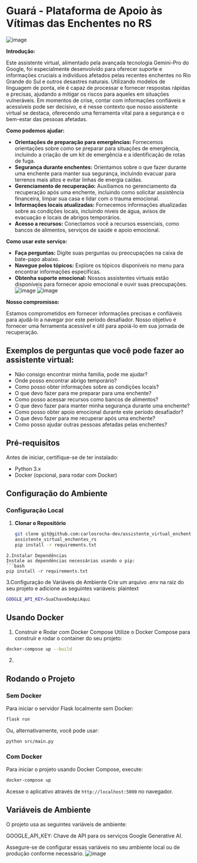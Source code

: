 # Guará - Plataforma de Apoio às Vítimas das Enchentes no RS
![image](https://github.com/carlosrocha-dev/assistente_virtual_enchentes_rs/assets/3737837/175a88d9-d82a-4e77-93ee-e9e0e4458173)

**Introdução:**

Este assistente virtual, alimentado pela avançada tecnologia Gemini-Pro do Google, foi especialmente desenvolvido para oferecer suporte e informações cruciais a indivíduos afetados pelas recentes enchentes no Rio Grande do Sul e outros desastres naturais. Utilizando modelos de linguagem de ponta, ele é capaz de processar e fornecer respostas rápidas e precisas, ajudando a mitigar os riscos para aqueles em situações vulneráveis. Em momentos de crise, contar com informações confiáveis e acessíveis pode ser decisivo, e é nesse contexto que nosso assistente virtual se destaca, oferecendo uma ferramenta vital para a segurança e o bem-estar das pessoas afetadas.

**Como podemos ajudar:**

* **Orientações de preparação para emergências:** Fornecemos orientações sobre como se preparar para situações de emergência, incluindo a criação de um kit de emergência e a identificação de rotas de fuga.
* **Segurança durante enchentes:** Orientamos sobre o que fazer durante uma enchente para manter sua segurança, incluindo evacuar para terrenos mais altos e evitar linhas de energia caídas.
* **Gerenciamento de recuperação:** Auxiliamos no gerenciamento da recuperação após uma enchente, incluindo como solicitar assistência financeira, limpar sua casa e lidar com o trauma emocional.
* **Informações locais atualizadas:** Fornecemos informações atualizadas sobre as condições locais, incluindo níveis de água, avisos de evacuação e locais de abrigos temporários.
* **Acesso a recursos:** Conectamos você a recursos essenciais, como bancos de alimentos, serviços de saúde e apoio emocional.

**Como usar este serviço:**

* **Faça perguntas:** Digite suas perguntas ou preocupações na caixa de bate-papo abaixo.
* **Navegue pelos tópicos:** Explore os tópicos disponíveis no menu para encontrar informações específicas.
* **Obtenha suporte emocional:** Nossos assistentes virtuais estão disponíveis para fornecer apoio emocional e ouvir suas preocupações.
![image](https://github.com/carlosrocha-dev/assistente_virtual_enchentes_rs/assets/3737837/e59950c4-9f0b-4063-a677-447143cd45f0)
![image](https://github.com/carlosrocha-dev/assistente_virtual_enchentes_rs/assets/3737837/7ed5a07a-c22a-4f97-941f-9cf5b078bb57)

**Nosso compromisso:**

Estamos comprometidos em fornecer informações precisas e confiáveis para ajudá-lo a navegar por este período desafiador. Nosso objetivo é fornecer uma ferramenta acessível e útil para apoiá-lo em sua jornada de recuperação.


## Exemplos de perguntas que você pode fazer ao assistente virtual:

- Não consigo encontrar minha família, pode me ajudar?
- Onde posso encontrar abrigo temporário?
- Como posso obter informações sobre as condições locais?
- O que devo fazer para me preparar para uma enchente?
- Como posso acessar recursos como bancos de alimentos?
- O que devo fazer para manter minha segurança durante uma enchente?
- Como posso obter apoio emocional durante este período desafiador?
- O que devo fazer para me recuperar após uma enchente?
- Como posso ajudar outras pessoas afetadas pelas enchentes?


## Pré-requisitos

Antes de iniciar, certifique-se de ter instalado:
- Python 3.x
- Docker (opcional, para rodar com Docker)

## Configuração do Ambiente

### Configuração Local

1. **Clonar o Repositório**
   ```bash
   git clone git@github.com:carlosrocha-dev/assistente_virtual_enchentes_rs.git
   assistente_virtual_enchentes_rs
   pip install -r requirements.txt
```
2.Instalar Dependências
Instale as dependências necessárias usando o pip:
```bash
pip install -r requirements.txt
```
3.Configuração de Variáveis de Ambiente
Crie um arquivo .env na raiz do seu projeto e adicione as seguintes variáveis:
plaintext
```bash
GOOGLE_API_KEY=SuaChaveDeApiAqui
```


## Usando Docker
1. Construir e Rodar com Docker Compose
Utilize o Docker Compose para construir e rodar o container do seu projeto:
```bash
docker-compose up --build
```
2.

## Rodando o Projeto

### Sem Docker

Para iniciar o servidor Flask localmente sem Docker:

```bash
flask run
```

Ou, alternativamente, você pode usar:

```bash
python src/main.py
```

### Com Docker

Para iniciar o projeto usando Docker Compose, execute:

```bash
docker-compose up
```

Acesse o aplicativo através de ```http://localhost:5000``` no navegador.

## Variáveis de Ambiente

O projeto usa as seguintes variáveis de ambiente:

GOOGLE_API_KEY: Chave de API para os serviços Google Generative AI.

Assegure-se de configurar essas variáveis no seu ambiente local ou de produção conforme necessário.
![image](https://github.com/carlosrocha-dev/assistente_virtual_enchentes_rs/assets/3737837/7223839b-b3aa-42cc-ab87-c3779190df31)
